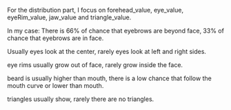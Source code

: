 For the distribution part, I focus on forehead_value, eye_value, eyeRim_value, jaw_value and triangle_value.

In my case:
  There is 66% of chance that eyebrows are beyond face, 33% of chance that eyebrows are in face.

  Usually eyes look at the center, rarely eyes look at left and right sides.

  eye rims usually grow out of face, rarely grow inside the face.

  beard is usually higher than mouth, there is a low chance that follow the mouth curve or lower than mouth.

  triangles usually show, rarely there are no triangles.